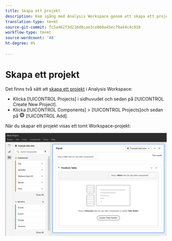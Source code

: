 ```yaml
---
title: Skapa ett projekt
description: Kom igång med Analysis Workspace genom att skapa ett projekt.
translation-type: tm+mt
source-git-commit: fc5a462f3d216d8cae3ce060a45ec79a44c4c918
workflow-type: tm+mt
source-wordcount: '48'
ht-degree: 0%

---
```



# Skapa ett projekt

Det finns två sätt att [skapa ett projekt](/help/analysis-workspace/home.md) i Analysis Workspace:

* Klicka [!UICONTROL Projects] i sidhuvudet och sedan på [!UICONTROL Create New Project].
* Klicka [!UICONTROL Components] > [!UICONTROL Projects]och sedan på ![Lägg till](../assets/add.png) [!UICONTROL Add].

När du skapar ett projekt visas ett tomt Workspace-projekt:

![Tomt projekt](../assets/blank-project.png)

<!-- This page serves as a placeholder for the 'Create project' modal that is currently in the old world. -->
